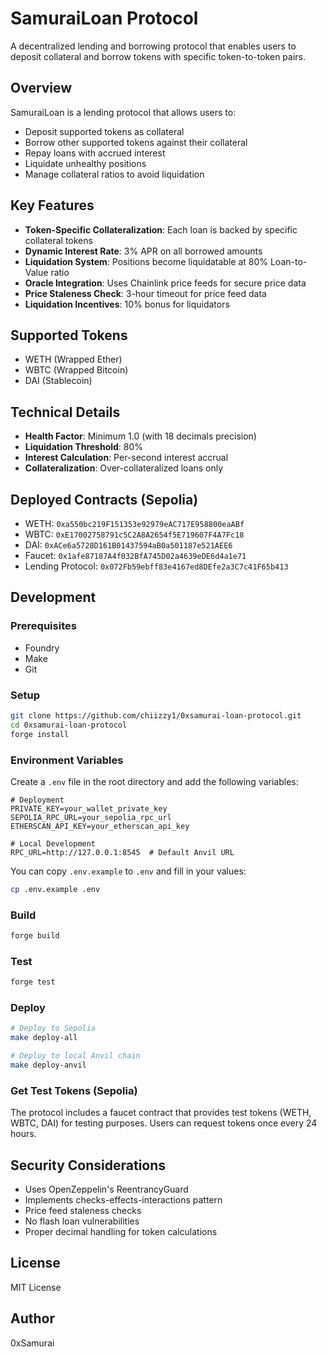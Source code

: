 # SamuraiLoan Protocol

A decentralized lending and borrowing protocol that enables users to deposit collateral and borrow tokens with specific token-to-token pairs.

## Overview

SamuraiLoan is a lending protocol that allows users to:

- Deposit supported tokens as collateral
- Borrow other supported tokens against their collateral
- Repay loans with accrued interest
- Liquidate unhealthy positions
- Manage collateral ratios to avoid liquidation

## Key Features

- **Token-Specific Collateralization**: Each loan is backed by specific collateral tokens
- **Dynamic Interest Rate**: 3% APR on all borrowed amounts
- **Liquidation System**: Positions become liquidatable at 80% Loan-to-Value ratio
- **Oracle Integration**: Uses Chainlink price feeds for secure price data
- **Price Staleness Check**: 3-hour timeout for price feed data
- **Liquidation Incentives**: 10% bonus for liquidators

## Supported Tokens

- WETH (Wrapped Ether)
- WBTC (Wrapped Bitcoin)
- DAI (Stablecoin)

## Technical Details

- **Health Factor**: Minimum 1.0 (with 18 decimals precision)
- **Liquidation Threshold**: 80%
- **Interest Calculation**: Per-second interest accrual
- **Collateralization**: Over-collateralized loans only

## Deployed Contracts (Sepolia)

- WETH: `0xa550bc219F151353e92979eAC717E958800eaABf`
- WBTC: `0xE17002758791c5C2A8A2654f5E719607F4A7Fc18`
- DAI: `0xACe6a5728D161B01437594aB0a501187e521AEE6`
- Faucet: `0x1afe87187A4f032BfA745D02a4639eDE6d4a1e71`
- Lending Protocol: `0x072Fb59ebff83e4167ed8DEfe2a3C7c41F65b413`

## Development

### Prerequisites

- Foundry
- Make
- Git

### Setup

```bash
git clone https://github.com/chiizzy1/0xsamurai-loan-protocol.git
cd 0xsamurai-loan-protocol
forge install
```

### Environment Variables

Create a `.env` file in the root directory and add the following variables:

```env
# Deployment
PRIVATE_KEY=your_wallet_private_key
SEPOLIA_RPC_URL=your_sepolia_rpc_url
ETHERSCAN_API_KEY=your_etherscan_api_key

# Local Development
RPC_URL=http://127.0.0.1:8545  # Default Anvil URL
```

You can copy `.env.example` to `.env` and fill in your values:

```bash
cp .env.example .env
```

### Build

```bash
forge build
```

### Test

```bash
forge test
```

### Deploy

```bash
# Deploy to Sepolia
make deploy-all

# Deploy to local Anvil chain
make deploy-anvil
```

### Get Test Tokens (Sepolia)

The protocol includes a faucet contract that provides test tokens (WETH, WBTC, DAI) for testing purposes. Users can request tokens once every 24 hours.

## Security Considerations

- Uses OpenZeppelin's ReentrancyGuard
- Implements checks-effects-interactions pattern
- Price feed staleness checks
- No flash loan vulnerabilities
- Proper decimal handling for token calculations

## License

MIT License

## Author

0xSamurai
